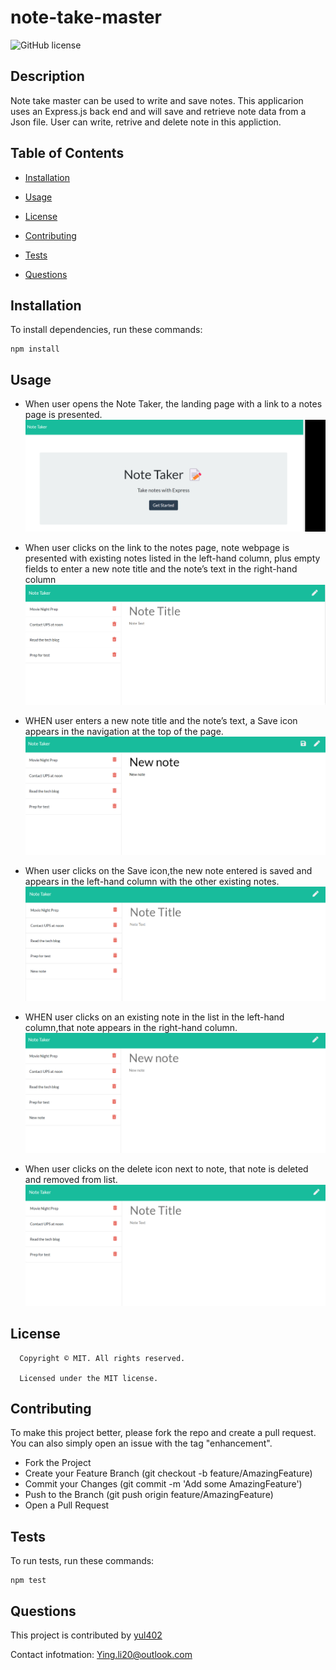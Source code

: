 # note-take-master
![GitHub license](https://img.shields.io/badge/license-MIT-yellowgreen.svg)

## Description

Note take master can be used to write and save notes. This applicarion uses an Express.js back end and will save and retrieve note data from a Json file. User can write, retrive and delete note in this appliction.


## Table of Contents

* [Installation](#Installation)

* [Usage](#usage)

* [License](#license)

* [Contributing](#contributing)

* [Tests](#tests)

* [Questions](#questions)


## Installation

To install dependencies, run these commands:

```
npm install
```


## Usage
- When user opens the Note Taker, the landing page with a link to a notes page is presented.
![Landing page](./Asset/landing-page.png)

- When user clicks on the link to the notes page, note webpage is presented with existing notes listed in the left-hand column, plus empty fields to enter a new note title and the note’s text in the right-hand column
![Note page](./Asset/note-page.png)

- WHEN user enters a new note title and the note’s text, a Save icon appears in the navigation at the top of the page. 
![Add note](./Asset/add-note.png)

- When user clicks on the Save icon,the new note entered is saved and appears in the left-hand column with the other existing notes.
![Save note](./Asset/save-note.png)

- WHEN user clicks on an existing note in the list in the left-hand column,that note appears in the right-hand column.
![Check note](./Asset/check-note.png)

- When user clicks on the delete icon next to note, that note is deleted and removed from list.
![Delete note](./Asset/delete-note.png)

## License

      Copyright © MIT. All rights reserved. 
      
      Licensed under the MIT license.


## Contributing
To make this project better, please fork the repo and create a pull request. You can also simply open an issue with the tag "enhancement".

* Fork the Project
* Create your Feature Branch (git checkout -b feature/AmazingFeature)
* Commit your Changes (git commit -m 'Add some AmazingFeature')
* Push to the Branch (git push origin feature/AmazingFeature)
* Open a Pull Request




## Tests

To run tests, run these commands:

```
npm test
```

## Questions
This project is contributed by [yul402](https://github.com/yul402/)

Contact infotmation: Ying.li20@outlook.com
